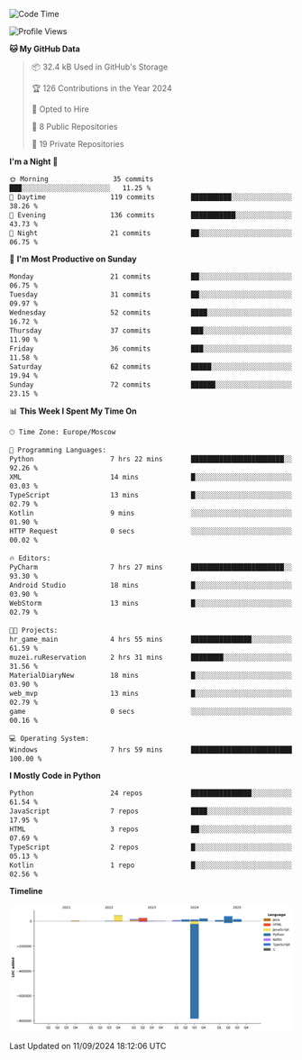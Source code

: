<!--START_SECTION:waka-->
![Code Time](http://img.shields.io/badge/Code%20Time-513%20hrs%2018%20mins-blue)

![Profile Views](http://img.shields.io/badge/Profile%20Views-9-blue)

**🐱 My GitHub Data** 

> 📦 32.4 kB Used in GitHub's Storage 
 > 
> 🏆 126 Contributions in the Year 2024
 > 
> 💼 Opted to Hire
 > 
> 📜 8 Public Repositories 
 > 
> 🔑 19 Private Repositories 
 > 
**I'm a Night 🦉** 

```text
🌞 Morning                35 commits          ███░░░░░░░░░░░░░░░░░░░░░░   11.25 % 
🌆 Daytime                119 commits         ██████████░░░░░░░░░░░░░░░   38.26 % 
🌃 Evening                136 commits         ███████████░░░░░░░░░░░░░░   43.73 % 
🌙 Night                  21 commits          ██░░░░░░░░░░░░░░░░░░░░░░░   06.75 % 
```
📅 **I'm Most Productive on Sunday** 

```text
Monday                   21 commits          ██░░░░░░░░░░░░░░░░░░░░░░░   06.75 % 
Tuesday                  31 commits          ██░░░░░░░░░░░░░░░░░░░░░░░   09.97 % 
Wednesday                52 commits          ████░░░░░░░░░░░░░░░░░░░░░   16.72 % 
Thursday                 37 commits          ███░░░░░░░░░░░░░░░░░░░░░░   11.90 % 
Friday                   36 commits          ███░░░░░░░░░░░░░░░░░░░░░░   11.58 % 
Saturday                 62 commits          █████░░░░░░░░░░░░░░░░░░░░   19.94 % 
Sunday                   72 commits          ██████░░░░░░░░░░░░░░░░░░░   23.15 % 
```


📊 **This Week I Spent My Time On** 

```text
🕑︎ Time Zone: Europe/Moscow

💬 Programming Languages: 
Python                   7 hrs 22 mins       ███████████████████████░░   92.26 % 
XML                      14 mins             █░░░░░░░░░░░░░░░░░░░░░░░░   03.03 % 
TypeScript               13 mins             █░░░░░░░░░░░░░░░░░░░░░░░░   02.79 % 
Kotlin                   9 mins              ░░░░░░░░░░░░░░░░░░░░░░░░░   01.90 % 
HTTP Request             0 secs              ░░░░░░░░░░░░░░░░░░░░░░░░░   00.02 % 

🔥 Editors: 
PyCharm                  7 hrs 27 mins       ███████████████████████░░   93.30 % 
Android Studio           18 mins             █░░░░░░░░░░░░░░░░░░░░░░░░   03.90 % 
WebStorm                 13 mins             █░░░░░░░░░░░░░░░░░░░░░░░░   02.79 % 

🐱‍💻 Projects: 
hr_game_main             4 hrs 55 mins       ███████████████░░░░░░░░░░   61.59 % 
muzei.ruReservation      2 hrs 31 mins       ████████░░░░░░░░░░░░░░░░░   31.56 % 
MaterialDiaryNew         18 mins             █░░░░░░░░░░░░░░░░░░░░░░░░   03.90 % 
web_mvp                  13 mins             █░░░░░░░░░░░░░░░░░░░░░░░░   02.79 % 
game                     0 secs              ░░░░░░░░░░░░░░░░░░░░░░░░░   00.16 % 

💻 Operating System: 
Windows                  7 hrs 59 mins       █████████████████████████   100.00 % 
```

**I Mostly Code in Python** 

```text
Python                   24 repos            ███████████████░░░░░░░░░░   61.54 % 
JavaScript               7 repos             ████░░░░░░░░░░░░░░░░░░░░░   17.95 % 
HTML                     3 repos             ██░░░░░░░░░░░░░░░░░░░░░░░   07.69 % 
TypeScript               2 repos             █░░░░░░░░░░░░░░░░░░░░░░░░   05.13 % 
Kotlin                   1 repo              █░░░░░░░░░░░░░░░░░░░░░░░░   02.56 % 
```



**Timeline**

![Lines of Code chart](https://raw.githubusercontent.com/adlemx/adlemx/main/assets/bar_graph.png)


 Last Updated on 11/09/2024 18:12:06 UTC
<!--END_SECTION:waka-->
